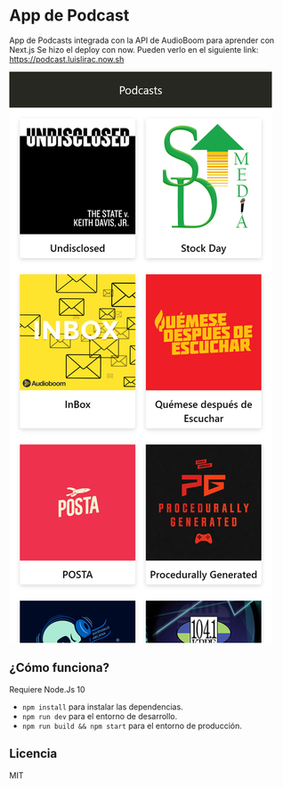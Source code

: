 # App de Podcast

App de Podcasts integrada con la API de AudioBoom para aprender con Next.js
Se hizo el deploy con now. Pueden verlo en el siguiente link: https://podcast.luislirac.now.sh

![Captura de la App](./.readme-static/HomeSS.PNG)

## ¿Cómo funciona?

Requiere Node.Js 10

* `npm install` para instalar las dependencias.
* `npm run dev` para el entorno de desarrollo.
* `npm run build && npm start` para el entorno de producción.

## Licencia

MIT
